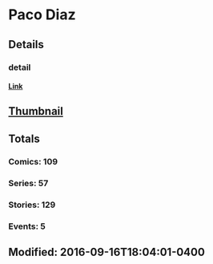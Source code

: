 # Paco  Diaz 
## Details
### detail
#### [Link](http://marvel.com/comics/creators/4150/paco_diaz?utm_campaign=apiRef&utm_source=225578a89fc76f3d20fbffda5d17a88d)
## [Thumbnail](http://i.annihil.us/u/prod/marvel/i/mg/5/a0/4bb3ddf9ebe7d.jpg)
## Totals
### Comics: 109
### Series: 57
### Stories: 129
### Events: 5
## Modified: 2016-09-16T18:04:01-0400